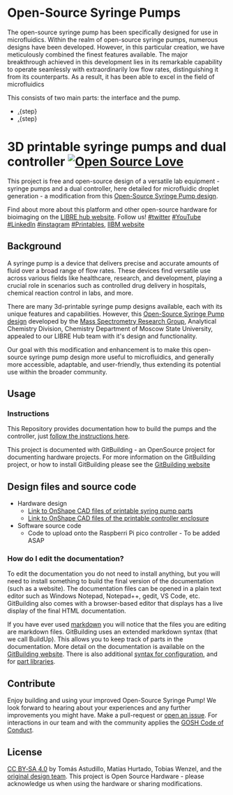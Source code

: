 # Open-Source Syringe Pumps

The open-source syringe pump has been specifically designed for use in microfluidics. Within the realm of open-source syringe pumps, numerous designs have been developed. However, in this particular creation, we have meticulously combined the finest features available. The major breakthrough achieved in this development lies in its remarkable capability to operate seamlessly with extraordinarily low flow rates, distinguishing it from its counterparts. As a result, it has been able to excel in the field of microfluidics

This consists of two main parts: the interface and the pump.


* [.](testpage2.md){step}
* [.](testpage1.md){step}

# 3D printable syringe pumps and dual controller  [![Open Source Love](https://badges.frapsoft.com/os/v1/open-source.svg?v=103)](https://github.com/ellerbrock/open-source-badges/)

This project is free and open-source design of a versatile lab equipment - syringe pumps and a dual controller, here detailed for microfluidic droplet generation - a modification from this [Open-Source Syringe Pump design](https://doi.org/10.1134/S1061934820030156).

Find about more about this platform and other open-source hardware for bioimaging on the [LIBRE hub website](https://librehub.github.io/). Follow us! [#twitter](https://twitter.com/WenzelLab) [#YouTube](https://www.youtube.com/@librehub) [#LinkedIn](https://www.linkedin.com/company/92802424) [#instagram](https://www.instagram.com/wenzellab/) [#Printables](https://www.printables.com/@WenzelLab), [IIBM website](https://ingenieriabiologicaymedica.uc.cl/en/people/faculty/821-tobias-wenzel)

## Background

A syringe pump is a device that delivers precise and accurate amounts of fluid over a broad range of flow rates. These devices find versatile use across various fields like healthcare, research, and development, playing a crucial role in scenarios such as controlled drug delivery in hospitals, chemical reaction control in labs, and more.

There are many 3d-printable syringe pump designs available, each with its unique features and capabilities. However, this [Open-Source Syringe Pump design](https://doi.org/10.1134/S1061934820030156) developed by the [Mass Spectrometry Research Group](https://www.mass-spec.ru/projects/diy/syringe_pump/eng/), Analytical Chemistry Division, Chemistry Department of Moscow State University, appealed to our LIBRE Hub team with it's design and functionality.

Our goal with this modification and enhancement is to make this open-source syringe pump design more useful to microfluidics, and generally more accessible, adaptable, and user-friendly, thus extending its potential use within the broader community.

## Usage

### Instructions
This Repository provides documentation how to build the pumps and the controller, just [follow the instructions here](https://librehub.github.io/syringe-pumps-and-controller/). 

This project is documented with GitBuilding - an OpenSource project for documenting hardware projects. For more information on the GitBuilding project, or how
to install GitBuilding please see the [GitBuilding website](http://gitbuilding.io)

## Design files and source code

* Hardware design
    * [Link to OnShape CAD files of printable syring pump parts](https://cad.onshape.com/documents/20c077b452e92115525d4fed/w/71118f46b0924c1bb22b1150/e/9d30ca00efa721d242d78d3f?renderMode=0&uiState=64bd5f2a8bef574246b008b9)
    * [Link to OnShape CAD files of the printable controller enclosure](https://cad.onshape.com/documents/24a5022fafc4edd0c24874dd/w/35c6569cda7c2fa4439727d4/e/9dbcdcaba091e21e6a91c62c?renderMode=0&uiState=64bd5f3f0aa451311c1bb6ad)
* Software source code
    * Code to upload onto the Raspberri Pi pico controller - To be added ASAP

### How do I edit the documentation?

To edit the documentation you do not need to install anything, but you will need to
install something to build the final version of the documentation (such as a website).
The documentation files can be opened in a plain text editor such as Windows Notepad,
Notepad++, gedit, VS Code, etc. GitBuilding also comes with a browser-based editor that
displays has a live display of the final HTML documentation.

If you have ever used [markdown](https://www.markdownguide.org/basic-syntax/) you will
notice that the files you are editing are markdown files. GitBuilding uses an extended
markdown syntax (that we call BuildUp). This allows you to keep track of parts in the
documentation. More detail on the documentation is available on the
[GitBuilding website](https://gitbuilding.io/syntax/). There is also additional
[syntax for configuration](https://gitbuilding.io/syntax/buildconfsyntax), and for
[part libraries](https://gitbuilding.io/syntax/builduplibrary/).

## Contribute

Enjoy building and using your improved Open-Source Syringe Pump! We look forward to hearing about your experiences and any further improvements you might have. Make a pull-request or [open an issue](https://github.com/LIBREhub/syringe-pumps-and-controller/issues/new).
For interactions in our team and with the community applies the [GOSH Code of Conduct](https://openhardware.science/gosh-2017/gosh-code-of-conduct/).

## License

[CC BY‑SA 4.0](LICENSE) by Tomás Astudillo, Matías Hurtado, Tobias Wenzel, and the [original design team](https://www.mass-spec.ru/projects/diy/syringe_pump/eng/). This project is Open Source Hardware - please acknowledge us when using the hardware or sharing modifications.
